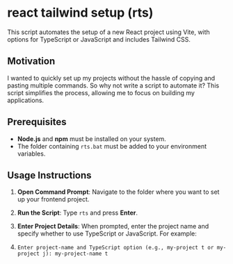 # react tailwind setup (rts)

This script automates the setup of a new React project using Vite, with options for TypeScript or JavaScript and includes Tailwind CSS. 

## Motivation

I wanted to quickly set up my projects without the hassle of copying and pasting multiple commands. So why not write a script to automate it? This script simplifies the process, allowing me to focus on building my applications.

## Prerequisites

- **Node.js** and **npm** must be installed on your system.
- The folder containing `rts.bat` must be added to your environment variables.

## Usage Instructions

1. **Open Command Prompt**: Navigate to the folder where you want to set up your frontend project.

2. **Run the Script**: Type `rts` and press **Enter**.

3. **Enter Project Details**: When prompted, enter the project name and specify whether to use TypeScript or JavaScript. For example:
4. ```
   Enter project-name and TypeScript option (e.g., my-project t or my-project j): my-project-name t 
   ```
